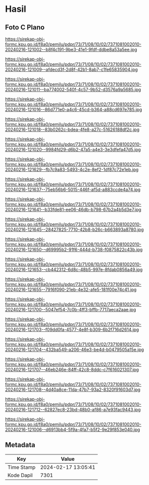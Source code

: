 # Hasil

## Foto C Plano

https://sirekap-obj-formc.kpu.go.id/f8a0/pemilu/pdpr/73/71/08/10/02/7371081002010-20240216-121002--b8f4c191-9be3-41e1-9fdf-ddbe8a53a5ee.jpg

https://sirekap-obj-formc.kpu.go.id/f8a0/pemilu/pdpr/73/71/08/10/02/7371081002010-20240216-121009--afdecd3f-2d8f-42b1-8ab7-c1fe65835904.jpg

https://sirekap-obj-formc.kpu.go.id/f8a0/pemilu/pdpr/73/71/08/10/02/7371081002010-20240216-121011--ba774002-540f-4c57-9b52-d3576a9a5685.jpg

https://sirekap-obj-formc.kpu.go.id/f8a0/pemilu/pdpr/73/71/08/10/02/7371081002010-20240216-121016--86d771e0-a4c6-45cd-b364-a88cd697e785.jpg

https://sirekap-obj-formc.kpu.go.id/f8a0/pemilu/pdpr/73/71/08/10/02/7371081002010-20240216-121018--83b0262c-bdea-4fe8-a27c-51626188df2c.jpg

https://sirekap-obj-formc.kpu.go.id/f8a0/pemilu/pdpr/73/71/08/10/02/7371081002010-20240216-121020--9984fd29-d6b2-47a5-a4e3-3e3dfefa47d5.jpg

https://sirekap-obj-formc.kpu.go.id/f8a0/pemilu/pdpr/73/71/08/10/02/7371081002010-20240216-121629--fb7c9a83-5493-4c2e-8ef2-1df87c72e1eb.jpg

https://sirekap-obj-formc.kpu.go.id/f8a0/pemilu/pdpr/73/71/08/10/02/7371081002010-20240216-121637--75eb56b6-5015-446f-af5d-a883ccde4a74.jpg

https://sirekap-obj-formc.kpu.go.id/f8a0/pemilu/pdpr/73/71/08/10/02/7371081002010-20240216-121641--b33fde81-ee06-46db-b798-67b2a4b5d3e7.jpg

https://sirekap-obj-formc.kpu.go.id/f8a0/pemilu/pdpr/73/71/08/10/02/7371081002010-20240216-121645--28427825-7710-42b8-b26c-b663893a8780.jpg

https://sirekap-obj-formc.kpu.go.id/f8a0/pemilu/pdpr/73/71/08/10/02/7371081002010-20240216-121650--d69995b2-91f6-444d-b738-f0875822c43b.jpg

https://sirekap-obj-formc.kpu.go.id/f8a0/pemilu/pdpr/73/71/08/10/02/7371081002010-20240216-121653--cb442312-6d8c-48b5-997e-8fdab0856a49.jpg

https://sirekap-obj-formc.kpu.go.id/f8a0/pemilu/pdpr/73/71/08/10/02/7371081002010-20240216-121655--7916f090-21eb-4e32-afe5-181f00e74c41.jpg

https://sirekap-obj-formc.kpu.go.id/f8a0/pemilu/pdpr/73/71/08/10/02/7371081002010-20240216-121700--5047ef54-7c0b-4ff3-bffb-7717aeca2aae.jpg

https://sirekap-obj-formc.kpu.go.id/f8a0/pemilu/pdpr/73/71/08/10/02/7371081002010-20240216-121703--f09dd0fa-4577-4e8f-b309-6b2f716d2614.jpg

https://sirekap-obj-formc.kpu.go.id/f8a0/pemilu/pdpr/73/71/08/10/02/7371081002010-20240216-121704--432ba549-a206-46e3-be4d-b0479505a15e.jpg

https://sirekap-obj-formc.kpu.go.id/f8a0/pemilu/pdpr/73/71/08/10/02/7371081002010-20240216-121707--46eb246e-84ff-42c8-8ddc-c7f616021307.jpg

https://sirekap-obj-formc.kpu.go.id/f8a0/pemilu/pdpr/73/71/08/10/02/7371081002010-20240216-121708--4d40a8ce-11da-47b7-93a2-8320f91603d7.jpg

https://sirekap-obj-formc.kpu.go.id/f8a0/pemilu/pdpr/73/71/08/10/02/7371081002010-20240216-121712--62827ec8-23bd-48b0-af86-a7e93fac9443.jpg

https://sirekap-obj-formc.kpu.go.id/f8a0/pemilu/pdpr/73/71/08/10/02/7371081002010-20240216-121006--d6913bb4-5f9a-4fa7-b5f2-9e29f853e040.jpg


## Metadata

| Key        | Value               |
| ---------- | ------------------- |
| Time Stamp | 2024-02-17 13:05:41 |
| Kode Dapil | 7301                |



